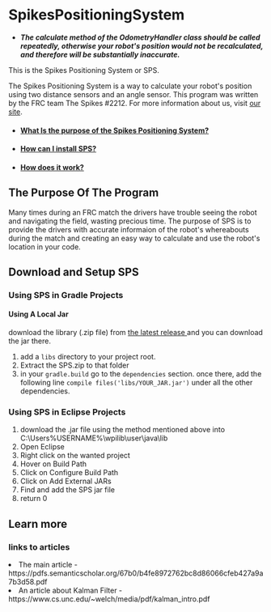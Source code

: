 # SpikesPositioningSystem
<b><ul><li><i><a><strong>The calculate method of the OdometryHandler class should be called repeatedly, otherwise your robot's position
would not be recalculated, and therefore will be substantially inaccurate.
</b></ul></li></i></a></strong>

This is the Spikes Positioning System or SPS.

The Spikes Positioning System is a way to calculate your robot's position using two distance sensors and an angle sensor.
This program was written by the FRC team The Spikes #2212. For more information about us, visit <a href='http://www.spikes2212.com/'> our site</a>.

* ####  <a href='#Purpose'>What Is the purpose of the Spikes Positioning System?</a>
* ####  <a href='#Download&Setup'>How can I install SPS?</a>
* ####  <a href='#More'>How does it work?</a>

## <a name = 'Purpose'> The Purpose Of The Program
 
Many times during an FRC match the drivers have trouble seeing the robot and navigating the field, wasting precious time. The purpose of SPS is to provide the drivers with accurate informaion of the robot's whereabouts during the match and creating an easy way to calculate and use the robot's location in your code.

## <a name = 'Download&Setup'> Download and Setup SPS </a>

### Using SPS in Gradle Projects
#### Using A Local Jar

download the library (.zip file) from <a href='https://github.com/Spikes-2212-Programming-Guild/SpikesPositioningSystem/releases'> the latest release </a> and you can download the jar there.
1. add a `libs` directory to your project root.
2. Extract the SPS.zip to that folder
3. in your `gradle.build` go to the `dependencies` section.
once there, add the following line `compile files('libs/YOUR_JAR.jar')` under all the other dependencies.

### Using SPS in Eclipse Projects
1. download the .jar file using the method mentioned above into C:\Users\%USERNAME%\wpilib\user\java\lib
2. Open Eclipse
3. Right click on the wanted project
4. Hover on Build Path
5. Click on Configure Build Path
6. Click on Add External JARs
7. Find and add the SPS jar file
8. return 0

## <a name = 'More'> Learn more </a>

### links to articles
<li>The main article - https://pdfs.semanticscholar.org/67b0/b4fe8972762bc8d86066cfeb427a9a7b3d58.pdf</li>
<li>An article about Kalman Filter - https://www.cs.unc.edu/~welch/media/pdf/kalman_intro.pdf</li>


